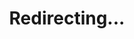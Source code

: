 ---
title: Redirecting...
layout: redirect
sitemap: false
permalink: /Slovenia
redirect_to: /SVN/
---